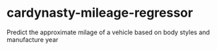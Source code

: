 # cardynasty-mileage-regressor

Predict the approximate milage of a vehicle based on body styles and manufacture year
